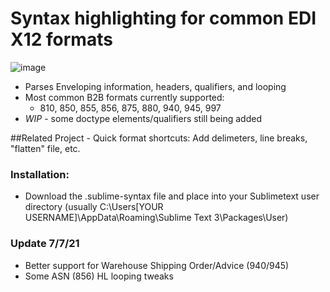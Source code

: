 # Syntax highlighting for common EDI X12 formats

![image](https://user-images.githubusercontent.com/52978897/124922934-f9f4fb80-dfc7-11eb-9b06-56cb26977553.png)

- Parses Enveloping information, headers, qualifiers, and looping
- Most common B2B formats currently supported:
  - 810, 850, 855, 856, 875, 880, 940, 945, 997
- *WIP* - some doctype elements/qualifiers still being added

##Related Project -
Quick format shortcuts: Add delimeters, line breaks, "flatten" file, etc.

### Installation:
- Download the .sublime-syntax file and place into your Sublimetext user directory (usually C:\Users\[YOUR USERNAME]\AppData\Roaming\Sublime Text 3\Packages\User)

### Update 7/7/21
- Better support for Warehouse Shipping Order/Advice (940/945)
- Some ASN (856) HL looping tweaks
